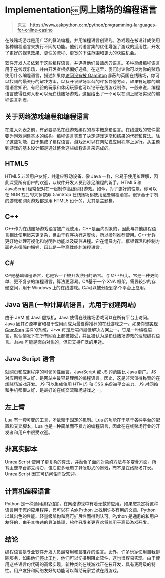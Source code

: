 # Implementation￼网上赌场的编程语言

> 原文：<https://www.askpython.com/python/programming-languages-for-online-casino>

在线赌场游戏是用广泛的算法编程，并用编程语言创建的。游戏现在被设计成使用各种编程语言来执行不同的功能。他们对语言集的优化增强了游戏的适用性，开发了更好的视觉效果、更快的流程、更宽的下注范围和更大的获胜机会。

软件开发人员依赖于这些编程语言，并选择他们最熟悉的语言。多种高级编程语言用于在线娱乐场，并由开发者根据偏好选择。在这里，我们讨论你可以为你的赌场使用什么编程语言，描述如果你[访问没有被 GamStop](https://www.nongamstopbets.com/casinos-not-on-gamstop/) 屏蔽的英国在线赌场，你可以找到的最流行的解决方案，以及开发赌场平台的许多其他方面。如果有足够的编程语言知识，有经验的玩家和休闲玩家也可以钻研在线游戏制作。一般来说，编程语言使得任何人都可以玩在线赌场游戏。这里给出了一个可以在网上赌场实现的编程语言列表。

## 关于网络游戏编程和编程语言

在进入列表之前，有必要熟悉在线游戏编程的基本概念和语言。在线游戏的软件需要为游戏创建基本的结构。编程语言实现了决定游戏速度和结果的代码和算法。除了这些功能，由于集成了编程语言，游戏还可以在网站或应用程序上运行。从主题到游戏的基本设计都是通过整合这些编程语言来完成的。

## HTML5

HTML5 非常用户友好，并适应移动设备。像 Java 一样，它易于使用和理解，因此深受所有用户的欢迎，从软件开发人员到涉足编程的新手。HTML5 和 JavaScript 经常配对在一起制作高级网络游戏。如今，为了更好的性能，你可以在 NGB 找到的大多数非 GamStop 在线赌场都使用这些编程语言。很多基于手机的游戏和网页游戏都是用 HTML5 设计的，尤其是主题槽。

## C++

C++作为在线赌场游戏语言被广泛使用。C++是面向对象的，因此与其他编程语言相比使用起来更复杂，但由于程序执行速度快，所以强烈推荐使用。C++允许更好地处理可视化和说明性功能以及硬件进程。它在组织内存、框架管理和控制方面也有很强的把握，因此是一种高性能的编程语言。

## C#

C#是基础编程语言，也是第一个被开发使用的语言。与 C++相比，它是一种更简单、更不复杂的编程语言，算法更容易。C#基于一个 XNA 框架，需要较少的存储空间，用于 Windows 上的在线游戏。C#可以被分配到多个平台上应用。

## Java 语言(一种计算机语言，尤用于创建网站)

由于 JVM 或 Java 虚拟机，Java 使得在线赌场游戏可以在所有平台上访问。Java 因其资源丰富和易于应用而成为最值得推荐的在线游戏之一。如果你想[实现 GamStop](https://wpdevshed.com/how-to-implement-gamstop-system-on-your-site) 这样的系统，Java 将是后端的最佳解决方案之一。它是一种编程语言，默认情况下在所有网页上都被接受，并且被认为是在线赌场游戏的理想编程语言。Java 可能是面向对象的，但它支持广泛的用途。

## Java Script 语言

就网页和应用程序的可访问性而言，JavaScript 或 JS 的范围比 Java 更广。JS 对应用程序友好，是网站中最容易理解的编程语言。因此，这是非常值得称赞的在线赌场游戏开发。JS 可以集成使用 HTML5 和 CSS 来促进平台交叉。JS 对网络和手机都很友好，是最好的在线交流赌场游戏之一。

## 左上臂

Lua 有一套可变的工具，不依赖于固定的机制。Lua 的功能在于基于各种平台的配置和交叉脚本。Lua 也是一种简单而不费力的编程语言，因此在在线赌场行业的开发者和用户中很受欢迎。

## 非真实脚本

UnrealScript 使用了更复杂的算法，并融合了面向对象的方法与多变量方面。所有主要平台都支持它，但它更多地用于其他形式的游戏，而不是在线赌场开发。UnrealScript 因其可访问性而受欢迎。

## 计算机编程语言

Python 是一种通用编程语言，在网络游戏中有着无数的应用。如果您决定将这种语言用于您的应用程序，您可以在 AskPython 上找到许多有用的文章。Python 以其出色的性能、轻量级架构和高可扩展性而得到认可。Python 是通用的和用户友好的，由于其快速的算法处理，软件开发者更喜欢将其用于高级游戏开发。

## 结论

编程语言是专业软件开发人员最常用和最推荐的语言。此外，许多玩家使用自我排除服务，如果他们[停止工作](https://www.askpython.com/python/what-to-do-if-gamstop-app-stopped-working)，他们可以切换到阻止软件，这也很容易实现。由于使用这些语言的代码的高级实现，新种类的在线游戏正在被开发，具有更高级的特性。用户友好和网络友好的功能可以帮助玩家尝试在线游戏。